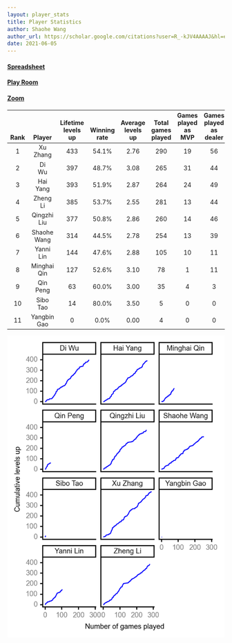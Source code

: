```yaml
---
layout: player_stats
title: Player Statistics
author: Shaohe Wang
author_url: https://scholar.google.com/citations?user=R_-kJV4AAAAJ&hl=en
date: 2021-06-05
---
```


#### [Spreadsheet](https://docs.google.com/spreadsheets/d/1So3PBr9gV3I0LzApZOgJlQew2QjM1wAiWhR50rAnHRg/edit#gid=2137801449)
#### [Play Room](https://playingcards.io/a3775q)
#### [Zoom](https://ucsf.zoom.us/j/91360570376?pwd=SmN6aFNPY3UzdEp3M0tmQ1ViUkdQUT09)

<div class="table-wrapper" markdown="block">

| <br><br><br>Rank | <br><br><br>Player | <br> Lifetime <br> levels <br> up | <br><br> Winning <br> rate | <br> Average <br> levels <br> up | <br> Total <br> games <br> played | Games <br> played <br> as <br> MVP | Games <br> played <br> as <br> dealer | N_games <br> short <br> staffed <br> as dealer | Winning <br> rate <br> as <br> dealer |
|:---:|:---:|:---:|:---:|:---:|:---:|:---:|:---:|:---:|:---:|
| 1 | Xu <br> Zhang | 433 | 54.1% | 2.76 | 290 | 19 | 56 | 2 | 46.4% |
| 2 | Di <br> Wu | 397 | 48.7% | 3.08 | 265 | 31 | 44 | 0 | 47.7% |
| 3 | Hai <br> Yang | 393 | 51.9% | 2.87 | 264 | 24 | 49 | 1 | 53.1% |
| 4 | Zheng <br> Li | 385 | 53.7% | 2.55 | 281 | 13 | 44 | 1 | 59.1% |
| 5 | Qingzhi <br> Liu | 377 | 50.8% | 2.86 | 260 | 14 | 46 | 4 | 47.8% |
| 6 | Shaohe <br> Wang | 314 | 44.5% | 2.78 | 254 | 13 | 39 | 2 | 43.6% |
| 7 | Yanni <br> Lin | 144 | 47.6% | 2.88 | 105 | 10 | 11 | 2 | 36.4% |
| 8 | Minghai <br> Qin | 127 | 52.6% | 3.10 | 78 | 1 | 11 | 1 | 72.7% |
| 9 | Qin <br> Peng | 63 | 60.0% | 3.00 | 35 | 4 | 3 | 0 | 66.7% |
| 10 | Sibo <br> Tao | 14 | 80.0% | 3.50 | 5 | 0 | 0 | 0 | 0.0% |
| 11 | Yangbin <br> Gao | 0 | 0.0% | 0.00 | 4 | 0 | 0 | 0 | 0.0% |

</div>

<img src="/assets/images/player_history_plot.png" alt="Plot of player level history" />
